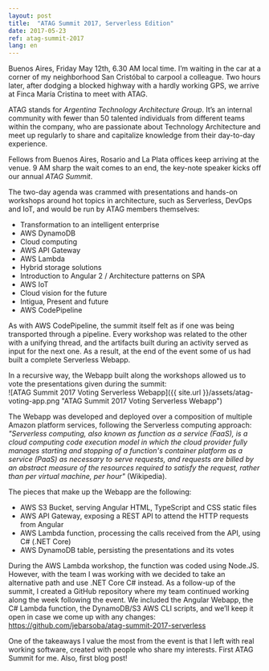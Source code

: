 ```yaml
---
layout: post
title:  "ATAG Summit 2017, Serverless Edition"
date: 2017-05-23
ref: atag-summit-2017
lang: en
---
```


Buenos Aires, Friday May 12th, 6.30 AM local time. I’m waiting in the car at a corner of my neighborhood San Cristóbal to carpool a colleague. Two hours later, after dodging a blocked highway with a hardly working GPS, we arrive at Finca María Cristina to meet with ATAG.

ATAG stands for *Argentina Technology Architecture Group*. It’s an internal community with fewer than 50 talented individuals from different teams within the company, who are passionate about Technology Architecture and meet up regularly to share and capitalize knowledge from their day-to-day experience.

Fellows from Buenos Aires, Rosario and La Plata offices keep arriving at the venue. 9 AM sharp the wait comes to an end, the key-note speaker kicks off our annual *ATAG Summit*.

The two-day agenda was crammed with presentations and hands-on workshops around hot topics in architecture, such as Serverless, DevOps and IoT, and would be run by ATAG members themselves:  
* Transformation to an intelligent enterprise
* AWS DynamoDB
* Cloud computing
* AWS API Gateway
* AWS Lambda
* Hybrid storage solutions
* Introduction to Angular 2 / Architecture patterns on SPA
* AWS IoT
* Cloud vision for the future
* Intigua, Present and future
* AWS CodePipeline

As with AWS CodePipeline, the summit itself felt as if one was being transported through a pipeline. Every workshop was related to the other with a unifying thread, and the artifacts built during an activity served as input for the next one. As a result, at the end of the event some of us had built a complete Serverless Webapp.

In a recursive way, the Webapp built along the workshops allowed us to vote the presentations given during the summit:  
![ATAG Summit 2017 Voting Serverless Webapp]({{ site.url }}/assets/atag-voting-app.png "ATAG Summit 2017 Voting Serverless Webapp")

The Webapp was developed and deployed over a composition of multiple Amazon platform services, following the Serverless computing approach:  
*"Serverless computing, also known as function as a service (FaaS), is a cloud computing code execution model in which the cloud provider fully manages starting and stopping of a function's container platform as a service (PaaS) as necessary to serve requests, and requests are billed by an abstract measure of the resources required to satisfy the request, rather than per virtual machine, per hour"* (Wikipedia).

The pieces that make up the Webapp are the following:  
* AWS S3 Bucket, serving Angular HTML, TypeScript and CSS static files
* AWS API Gateway, exposing a REST API to attend the HTTP requests from Angular
* AWS Lambda function, processing the calls received from the API, using C# (.NET Core)
* AWS DynamoDB table, persisting the presentations and its votes

During the AWS Lambda workshop, the function was coded using Node.JS. However, with the team I was working with we decided to take an alternative path and use .NET Core C# instead. As a follow-up of the summit, I created a GitHub repository where my team continued working along the week following the event. We included the Angular Webapp, the C# Lambda function, the DynamoDB/S3 AWS CLI scripts, and we’ll keep it open in case we come up with any changes:  
<a href="https://github.com/jebarsoba/atag-summit-2017-serverless" target="\_blank">https://github.com/jebarsoba/atag-summit-2017-serverless</a>

One of the takeaways I value the most from the event is that I left with real working software, created with people who share my interests. First ATAG Summit for me. Also, first blog post!
